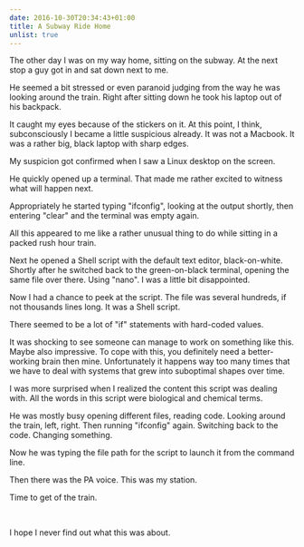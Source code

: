 ```yaml
---
date: 2016-10-30T20:34:43+01:00
title: A Subway Ride Home
unlist: true
---
```


The other day I was on my way home, sitting on the subway.
At the next stop a guy got in and sat down next to me.<!--more-->


He seemed a bit stressed or even paranoid judging from the way he was looking around the train.
Right after sitting down he took his laptop out of his backpack.

It caught my eyes because of the stickers on it.
At this point, I think, subconsciously I became a little suspicious already. It was not a Macbook.
It was a rather big, black laptop with sharp edges.

My suspicion got confirmed when I saw a Linux desktop on the screen.

He quickly opened up a terminal. That made me rather excited to witness what will happen next.

Appropriately he started typing "ifconfig", looking at the output shortly, then entering "clear" and the terminal was empty again.

All this appeared to me like a rather unusual thing to do while sitting in a packed rush hour train.

Next he opened a Shell script with the default text editor, black-on-white.
Shortly after he switched back to the green-on-black terminal, opening the same file over there.
Using "nano". I was a little bit disappointed.

Now I had a chance to peek at the script.
The file was several hundreds, if not thousands lines long. It was a Shell script.

There seemed to be a lot of "if" statements with hard-coded values.

It was shocking to see someone can manage to work on something like this.
Maybe also impressive. To cope with this, you definitely need a better-working brain then mine.
Unfortunately it happens way too many times that we have to deal with systems that grew into suboptimal shapes over time.

I was more surprised when I realized the content this script was dealing with.
All the words in this script were biological and chemical terms.

He was mostly busy opening different files, reading code.
Looking around the train, left, right. Then running "ifconfig" again.
Switching back to the code. Changing something.

Now he was typing the file path for the script to  launch it from the command line.

Then there was the PA voice. This was my station.

Time to get of the train.

<br>

I hope I never find out what this was about.
